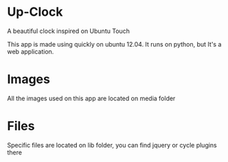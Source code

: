 Up-Clock
========

A beautiful clock inspired on Ubuntu Touch


This app is made using quickly on ubuntu 12.04. It runs on python, but It's a web application.


Images
========

All the images used on this app are located on media folder


Files
========

Specific files are located on lib folder, you can find jquery or cycle plugins there 
